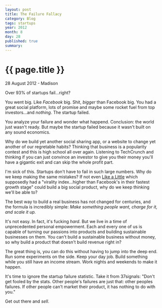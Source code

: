 ```yaml
---
layout: post
title: The Failure Fallacy
category: Blog
tags: startups
year: 2012
month: 8
day: 28
published: true
summary: 
---
```


# {{ page.title }} #

<p class="meta">28 August 2012 - Madison</p>

Over 93% of startups fail...right?

You went big. Like *Facebook* big. Shit, *bigger* than Facebook big. You had a great social platform, lots of promise and maybe some rocket fuel from top investors...and *nothing*. The startup failed.

You analyze your failure and wonder what happend. Conclusion: the world just wasn't ready. But maybe the startup failed because it wasn't built on any sound economics. 

Why do we build yet another social sharing app, or a website to change yet another of our regretable habits? Thinking that business is a popularity contest and this is high school all over again. Listening to TechCrunch and thinking if you can just convince an investor to give you their money you'll have a gigantic exit and can skip the whole profit part.

I'm sick of this. Startups don't have to fail in such large numbers. Why do we keep making the same mistakes? If not even [Like a Little](http://lal.com/) which supposedly had a "virality index...higher than Facebook's in their fastest growth stage" could build a big social product, why do we keep thinking we'll be able to?

The best way to build a real business has not changed for centuries, and the formula is incredibly simple: _Make something people want, charge for it, and scale it up._

It's not easy. In fact, it's fucking *hard*. But we live in a time of unprecedented personal empowerment. Each and every one of us is capable of turning our passions into products and building sustainable businesses on them. You can't build a sustainable business without money, so why build a product that doesn't build revenue right in?

The great thing is, you can do this without having to jump into the deep end. Run some experiments on the side. Keep your day job. Build something while you still have an income stream. Work nights and weekends to make it happen.

It's time to ignore the startup failure statistic. Take it from 37signals: "Don't get fooled by the stats. Other people's failures are just that: other peoples failures. If other people can't market their product, it has nothing to do with you."

Get out there and *sell*. 

